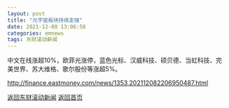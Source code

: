 ```yaml
---
layout: post
title: "元宇宙板块持续走强"
date: 2021-12-08 13:06:58
categories: emnews
tags: 东财滚动新闻
---
```


中文在线涨超10%，欧菲光涨停，蓝色光标、汉威科技、硕贝德、当虹科技、完美世界、苏大维格、歌尔股份等涨超5%。

<http://finance.eastmoney.com/news/1353,202112082206950487.html>

[返回东财滚动新闻](//finews.zning.me/emnews/)
[返回首页](//finews.zning.me/)
